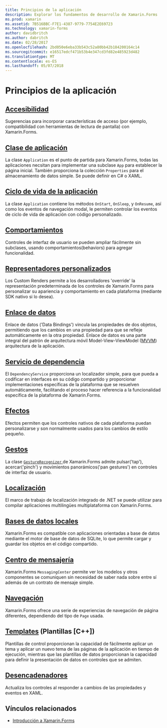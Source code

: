 ```yaml
---
title: Principios de la aplicación
description: Explorar los fundamentos de desarrollo de Xamarin.Forms
ms.prod: xamarin
ms.assetid: 7B516BBC-F7E1-4387-9779-7754E2E69723
ms.technology: xamarin-forms
author: davidbritch
ms.author: dabritch
ms.date: 02/28/2017
ms.openlocfilehash: 2bd050e6eba33b543c52a80bb42b184200164c14
ms.sourcegitcommit: e16517edcf471b53b4e347cd3fd82e485923d482
ms.translationtype: MT
ms.contentlocale: es-ES
ms.lasthandoff: 05/07/2018
---
```

# <a name="application-fundamentals"></a>Principios de la aplicación

## <a name="accessibilityaccessibilityindexmd"></a>[Accesibilidad](accessibility/index.md)

Sugerencias para incorporar características de acceso (por ejemplo, compatibilidad con herramientas de lectura de pantalla) con Xamarin.Forms.

## <a name="app-classapplication-classmd"></a>[Clase de aplicación](application-class.md)

La clase `Application` es el punto de partida para Xamarin.Forms, todas las aplicaciones necsitan para implementar una subclase `App` para establecer la página inicial. También proporciona la colección `Properties` para el almacenamiento de datos simple. Se puede definir en C# o XAML.

## <a name="app-lifecycleapp-lifecyclemd"></a>[Ciclo de vida de la aplicación](app-lifecycle.md)

La clase `Application` contiene los métodos `OnStart`, `OnSleep`, y `OnResume`, así como los eventos de navegación modal, le permiten controlar los eventos de ciclo de vida de aplicación con código personalizado.

## <a name="behaviorsbehaviorsindexmd"></a>[Comportamientos](behaviors/index.md)

Controles de interfaz de usuario se pueden ampliar fácilmente sin subclases, usando comportamientos(behaviors) para agregar funcionalidad.

## <a name="custom-rendererscustom-rendererindexmd"></a>[Representadores personalizados](custom-renderer/index.md)

Los Custom Renders permite a los desarrolladores 'override' la representación predeterminada de los controles de Xamarin.Forms para personalizar su apariencia y comportamiento en cada plataforma (mediante SDK nativo si lo desea).

## <a name="data-bindingdata-bindingindexmd"></a>[Enlace de datos](data-binding/index.md)

Enlace de datos ('Data Bindings') vincula las propiedades de dos objetos, permitiendo que los cambios en una propiedad para que se refleje automáticamente en la otra propiedad. Enlace de datos es una parte integral del patrón de arquitectura móvil Model-View-ViewModel ([MVVM](~/xamarin-forms/enterprise-application-patterns/mvvm.md)) arquitectura de la aplicación.

## <a name="dependency-servicedependency-serviceindexmd"></a>[Servicio de dependencia](dependency-service/index.md)

El `DependencyService` proporciona un localizador simple, para que pueda a codificar en interfaces en su código compartido y proporcionar implementaciones específicas de la plataforma que se resuelven automáticamente, facilitando el proceso hacer referencia a la funcionalidad específica de la plataforma de Xamarin.Forms.

## <a name="effectseffectsindexmd"></a>[Efectos](effects/index.md)

Efectos permiten que los controles nativos de cada plataforma puedan personalizarse y son normalmente usados para los cambios de estilo pequeño.

## <a name="gesturesgesturesindexmd"></a>[Gestos](gestures/index.md)

La clase [ `GestureRecognizer` ](https://developer.xamarin.com/api/type/Xamarin.Forms.GestureRecognizer/) de Xamarin.Forms admite pulsar('tap'), acercar('pinch') y movimientos panorámicos('pan gestures') en controles de interfaz de usuario.

## <a name="localizationlocalizationindexmd"></a>[Localización](localization/index.md)

El marco de trabajo de localización integrado de .NET se puede utilizar para compilar aplicaciones multilingües multiplataforma con Xamarin.Forms.

## <a name="local-databasesdatabasesmd"></a>[Bases de datos locales](databases.md)

Xamarin.Forms es compatible con aplicaciones orientadas a base de datos mediante el motor de base de datos de SQLite, lo que permite cargar y guardar los objetos en el código compartido.

## <a name="messaging-centermessaging-centermd"></a>[Centro de mensajería](messaging-center.md)

Xamarin.Forms `MessagingCenter` permite ver los modelos y otros componentes se comuniquen sin necesidad de saber nada sobre entre sí además de un contrato de mensaje simple.

## <a name="navigationnavigationindexmd"></a>[Navegación](navigation/index.md)

Xamarin.Forms ofrece una serie de experiencias de navegación de página diferentes, dependiendo del tipo de `Page` usada.

## <a name="templatestemplatesindexmd"></a>[Templates](templates/index.md) (Plantillas [C++])

Plantillas de control proporcionan la capacidad de fácilmente aplicar un tema y aplicar un nuevo tema de las páginas de la aplicación en tiempo de ejecución, mientras que las plantillas de datos proporcionan la capacidad para definir la presentación de datos en controles que se admiten.

## <a name="triggerstriggersmd"></a>[Desencadenadores](triggers.md)

Actualiza los controles al responder a cambios de las propiedades y eventos en XAML.


## <a name="related-links"></a>Vínculos relacionados

- [Introducción a Xamarin.Forms](~/xamarin-forms/get-started/introduction-to-xamarin-forms.md)
